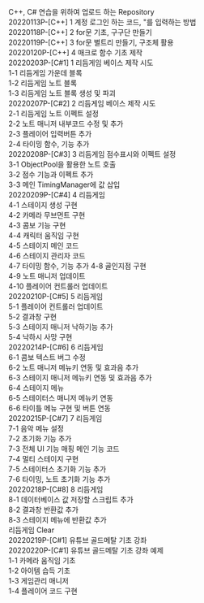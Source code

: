 C++, C# 연습을 위하여 업로드 하는 Repository\
20220113P-[C++] 1 계정 로그인 하는 코드, "를 입력하는 방법\
20220118P-[C++] 2 for문 기초, 구구단 만들기\
20220119P-[C++] 3 for문 별트리 만들기, 구조체 활용\
20220120P-[C++] 4 매크로 함수 기초 제작\
20220203P-[C#1] 1 리듬게임 베이스 제작 시도\
1-1 리듬게임 가운데 블록\
1-2 리듬게임 노트 블록\
1-3 리듬게임 노트 블록 생성 및 파괴\
20220207P-[C#2] 2 리듬게임 베이스 제작 시도\
2-1 리듬게임 노트 이펙트 설정\
2-2 노트 매니저 내부코드 수정 및 추가\
2-3 플레이어 입력버튼 추가\
2-4 타이밍 함수, 기능 추가\
20220208P-[C#3] 3 리듬게임 점수표시와 이펙트 설정\
3-1 ObjectPool을 활용한 노트 호출\
3-2 점수 기능과 이펙트 추가\
3-3 메인 TimingManager에 값 삽입\
20220209P-[C#4] 4 리듬게임\
4-1 스테이지 생성 구현\
4-2 카메라 무브먼트 구현\
4-3 콤보 기능 구현\
4-4 캐릭터 움직임 구현\
4-5 스테이지 메인 코드\
4-6 스테이지 관리자 코드\
4-7 타이밍 함수, 기능 추가
4-8 골인지점 구현\
4-9 노트 매니저 업데이트\
4-10 플레이어 컨트롤러 업데이트\
20220210P-[C#5] 5 리듬게임\
5-1 플레이어 컨트롤러 업데이트\
5-2 결과창 구현\
5-3 스테이지 매니저 낙하기능 추가\
5-4 낙하시 사망 구현\
20220214P-[C#6] 6 리듬게임\
6-1 콤보 텍스트 버그 수정\
6-2 노트 매니저 메뉴키 연동 및 효과음 추가\
6-3 스테이지 매니저 메뉴키 연동 및 효과음 추가\
6-4 스테이지 메뉴\
6-5 스테이터스 매니저 메뉴키 연동\
6-6 타이틀 메뉴 구현 및 버튼 연동\
20220215P-[C#7] 7 리듬게임\
7-1 음악 메뉴 설정\
7-2 초기화 기능 추가\
7-3 전체 UI 기능 매핑 메인 기능 코드\
7-4 멀티 스테이지 구현\
7-5 스테이터스 초기화 기능 추가\
7-6 타이밍, 노트 초기화 기능 추가\
20220218P-[C#8] 8 리듬게임\
8-1 데이터베이스 값 저장할 스크립트 추가\
8-2 결과창 반환값 추가\
8-3 스테이지 메뉴에 반환값 추가\
리듬게임 Clear\
20220219P-[C#1] 유튜브 골드메탈 기초 강좌\
20220220P-[C#1] 유튜브 골드메탈 기초 강좌 예제\
1-1 카메라 움직임 기초\
1-2 아이템 습득 기초\
1-3 게임관리 매니저\
1-4 플레이어 코드 구현
